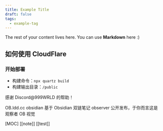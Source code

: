 ```yaml
---
title: Example Title
draft: false
tags:
  - example-tag
---
```


The rest of your content lives here. You can use **Markdown** here :)

## 如何使用 CloudFlare
### 开始部署
- 构建命令：`npx quartz build`
- 构建输出目录：`/public`

感谢 Discord@999WRLD 的帮助！

OB.ldd.cc
obsidian 基于 Obsidian 双链笔记
observer 公开发布，于你而言这是观察者 OB 视觉


[MOC]
[[note]]
[[test]]